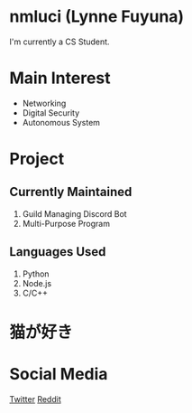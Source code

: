 # nmluci (Lynne Fuyuna)
I'm currently a CS Student.

# Main Interest
- Networking
- Digital Security
- Autonomous System

# Project
## Currently Maintained
1. Guild Managing Discord Bot
2. Multi-Purpose Program

## Languages Used
1. Python
2. Node.js
3. C/C++

# 猫が好き

# Social Media
[Twitter](twitter.com/__fuyuna) [Reddit](reddit.com/u/nmrika)
